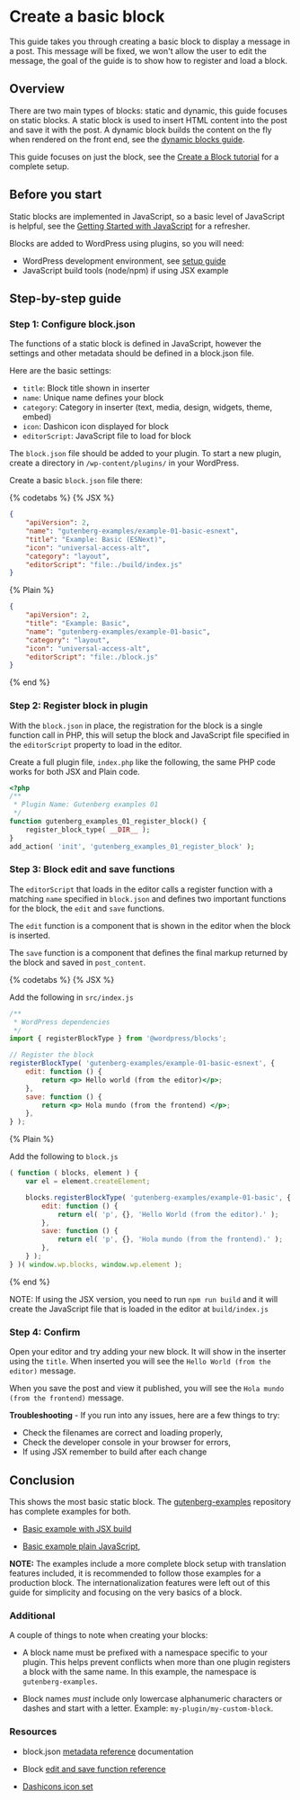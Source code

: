 # Create a basic block

This guide takes you through creating a basic block to display a message in a post. This message will be fixed, we won't allow the user to edit the message, the goal of the guide is to show how to register and load a block.

## Overview

There are two main types of blocks: static and dynamic, this guide focuses on static blocks. A static block is used to insert HTML content into the post and save it with the post. A dynamic block builds the content on the fly when rendered on the front end, see the [dynamic blocks guide](/docs/how-to-guides/block-tutorial/creating-dynamic-blocks.md).

This guide focuses on just the block, see the [Create a Block tutorial](/docs/getting-started/create-block/README.md) for a complete setup.

## Before you start

Static blocks are implemented in JavaScript, so a basic level of JavaScript is helpful, see the [Getting Started with JavaScript](/docs/how-to-guides/javascript/README.md) for a refresher.

Blocks are added to WordPress using plugins, so you will need:

-   WordPress development environment, see [setup guide](/docs/getting-started/devenv/README.md)
-   JavaScript build tools (node/npm) if using JSX example

## Step-by-step guide

### Step 1: Configure block.json

The functions of a static block is defined in JavaScript, however the settings and other metadata should be defined in a block.json file.

Here are the basic settings:

-   `title`: Block title shown in inserter
-   `name`: Unique name defines your block
-   `category`: Category in inserter (text, media, design, widgets, theme, embed)
-   `icon`: Dashicon icon displayed for block
-   `editorScript`: JavaScript file to load for block

The `block.json` file should be added to your plugin. To start a new plugin, create a directory in `/wp-content/plugins/` in your WordPress.

Create a basic `block.json` file there:

{% codetabs %}
{% JSX %}

```json
{
	"apiVersion": 2,
	"name": "gutenberg-examples/example-01-basic-esnext",
	"title": "Example: Basic (ESNext)",
	"icon": "universal-access-alt",
	"category": "layout",
	"editorScript": "file:./build/index.js"
}
```

{% Plain %}

```json
{
	"apiVersion": 2,
	"title": "Example: Basic",
	"name": "gutenberg-examples/example-01-basic",
	"category": "layout",
	"icon": "universal-access-alt",
	"editorScript": "file:./block.js"
}
```

{% end %}

### Step 2: Register block in plugin

With the `block.json` in place, the registration for the block is a single function call in PHP, this will setup the block and JavaScript file specified in the `editorScript` property to load in the editor.

Create a full plugin file, `index.php` like the following, the same PHP code works for both JSX and Plain code.

```php
<?php
/**
 * Plugin Name: Gutenberg examples 01
 */
function gutenberg_examples_01_register_block() {
	register_block_type( __DIR__ );
}
add_action( 'init', 'gutenberg_examples_01_register_block' );
```

### Step 3: Block edit and save functions

The `editorScript` that loads in the editor calls a register function with a matching `name` specified in `block.json` and defines two important functions for the block, the `edit` and `save` functions.

The `edit` function is a component that is shown in the editor when the block is inserted.

The `save` function is a component that defines the final markup returned by the block and saved in `post_content`.

{% codetabs %}
{% JSX %}

Add the following in `src/index.js`

```jsx
/**
 * WordPress dependencies
 */
import { registerBlockType } from '@wordpress/blocks';

// Register the block
registerBlockType( 'gutenberg-examples/example-01-basic-esnext', {
	edit: function () {
		return <p> Hello world (from the editor)</p>;
	},
	save: function () {
		return <p> Hola mundo (from the frontend) </p>;
	},
} );
```

{% Plain %}

Add the following to `block.js`

```js
( function ( blocks, element ) {
	var el = element.createElement;

	blocks.registerBlockType( 'gutenberg-examples/example-01-basic', {
		edit: function () {
			return el( 'p', {}, 'Hello World (from the editor).' );
		},
		save: function () {
			return el( 'p', {}, 'Hola mundo (from the frontend).' );
		},
	} );
} )( window.wp.blocks, window.wp.element );
```

{% end %}

NOTE: If using the JSX version, you need to run `npm run build` and it will create the JavaScript file that is loaded in the editor at `build/index.js`

### Step 4: Confirm

Open your editor and try adding your new block. It will show in the inserter using the `title`.
When inserted you will see the `Hello World (from the editor)` message.

When you save the post and view it published, you will see the `Hola mundo (from the frontend)` message.

**Troubleshooting** - If you run into any issues, here are a few things to try:

-   Check the filenames are correct and loading properly,
-   Check the developer console in your browser for errors,
-   If using JSX remember to build after each change

## Conclusion

This shows the most basic static block. The [gutenberg-examples](https://github.com/WordPress/gutenberg-examples) repository has complete examples for both.

-   [Basic example with JSX build](https://github.com/WordPress/gutenberg-examples/tree/trunk/01-basic-esnext)

-   [Basic example plain JavaScript](https://github.com/WordPress/gutenberg-examples/tree/trunk/01-basic),

**NOTE:** The examples include a more complete block setup with translation features included, it is recommended to follow those examples for a production block. The internationalization features were left out of this guide for simplicity and focusing on the very basics of a block.

### Additional

A couple of things to note when creating your blocks:

-   A block name must be prefixed with a namespace specific to your plugin. This helps prevent conflicts when more than one plugin registers a block with the same name. In this example, the namespace is `gutenberg-examples`.

-   Block names _must_ include only lowercase alphanumeric characters or dashes and start with a letter. Example: `my-plugin/my-custom-block`.

### Resources

-   block.json [metadata reference](/docs/reference-guides/block-api/block-metadata.md) documentation

-   Block [edit and save function reference](/docs/reference-guides/block-api/block-edit-save.md)

-   [Dashicons icon set](https://developer.wordpress.org/resource/dashicons/)
